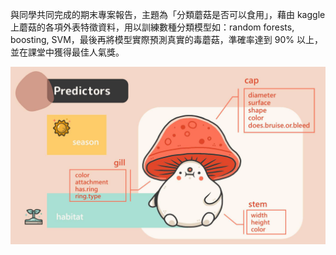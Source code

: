 與同學共同完成的期末專案報告，主題為「分類蘑菇是否可以食用」，藉由 kaggle 上蘑菇的各項外表特徵資料，用以訓練數種分類模型如：random forests, boosting, SVM，最後再將模型實際預測真實的毒蘑菇，準確率達到 90% 以上，並在課堂中獲得最佳人氣獎。

![image](https://github.com/edward19978695/NTHU-STAT/blob/main/Statistical%20Learning%20(with%20project)/Final%20Project/mushroom.png)

